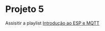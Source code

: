 # Projeto 5

Assisitir a playlist
[Introdução ao ESP e MQTT](https://www.youtube.com/playlist?list=PL7CjOZ3q8fMe6DxojEFuDx4BP0qbbpKtP)
